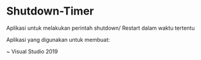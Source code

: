 # Shutdown-Timer
Aplikasi untuk melakukan perintah shutdown/ Restart dalam waktu tertentu


Aplikasi yang digunakan untuk membuat:

~ Visual Studio 2019


